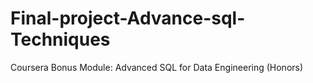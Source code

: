 # Final-project-Advance-sql-Techniques
Coursera Bonus Module: Advanced SQL for Data Engineering (Honors)
